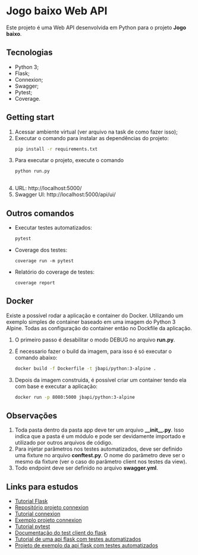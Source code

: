 # Jogo baixo Web API
Este projeto é uma Web API desenvolvida em Python para o projeto **Jogo baixo**. 

## Tecnologias
- Python 3;
- Flask;
- Connexion;
- Swagger;
- Pytest;
- Coverage.

## Getting start
1. Acessar ambiente virtual (ver arquivo na task de como fazer isso);
2. Executar o comando para instalar as dependências do projeto:
    ``` sh
    pip install -r requirements.txt
    ```
3. Para executar o projeto, execute o comando
    ``` sh
    python run.py
  
    ```
4. URL: http://localhost:5000/
5. Swagger UI: http://localhost:5000/api/ui/

## Outros comandos
- Executar testes automatizados:
    ``` sh
    pytest
    ```
- Coverage dos testes:
    ```
    coverage run -m pytest
    ```
- Relatório do coverage de testes:
    ```
    coverage report
    ```

## Docker
 Existe a possível rodar a aplicação e container do Docker. Utilizando um exemplo simples de container baseado em uma imagem do Python 3 Alpine. Todas as configuração do container então no Dockfile da aplicação.
 
 1.  O primeiro passo é desabilitar o modo DEBUG no arquivo **run.py**.

 2. É necessario fazer o build da imagem, para isso é só executar o comando abaixo:
     ``` sh
    docker build -f Dockerfile -t jbapi/python:3-alpine .
    ```
 3. Depois da imagem construida, é possível criar um container tendo ela com base e executar a aplicação:
     ``` sh
    docker run -p 8080:5000 jbapi/python:3-alpine
    ```

## Observações
1. Toda pasta dentro da pasta app deve ter um arquivo **__init\__.py**. Isso indica que a pasta é um módulo e pode ser devidamente importado e utilizado por outros arquivos de código.
2. Para injetar parâmetros nos testes automatizados, deve ser definido uma fixture no arquivo **conftest.py**. O nome do parâmetro deve ser o mesmo da fixture (ver o caso do parâmetro client nos testes da view).
3. Todo endpoint deve ser definido no arquivo **swagger.yml**.

## Links para estudos
- [Tutorial Flask](https://code.tutsplus.com/pt/tutorials/building-restful-apis-with-flask-diy--cms-26625)
- [Repositório projeto connexion](https://github.com/zalando/connexion)
- [Tutorial connexion](https://realpython.com/flask-connexion-rest-api/#adding-connexion-to-the-server)
- [Exemplo projeto connexion](https://github.com/realpython/materials/tree/master/flask-connexion-rest/version_4)
- [Tutorial pytest](https://blog.cedrotech.com/pytest-faca-testes-e-gere-relatorios-rapidamente/)
- [Documentação do test client do flask](http://flask.pocoo.org/docs/1.0/api/#flask.Flask.test_client)
- [Tutorial de uma api flask com testes automatizados](http://flask.pocoo.org/docs/1.0/testing/#testing)
- [Projeto de exemplo da api flask com testes automatizados](https://github.com/pallets/flask/tree/1.0.2/examples/tutorial)
